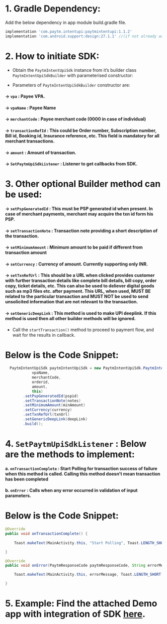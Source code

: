 # 1. Gradle Dependency: 

Add the below dependency in app module build.gradle file.

```groovy
implementation 'com.paytm.intentupi:paytmintentupi:1.1.2'
implementation 'com.android.support:design:27.1.1' //(if not already added in gradle)
```

# 2. How to initiate SDK:

* Obtain the `PaytmIntentUpiSdk` instance from it’s builder class `PaytmIntentUpiSdkBuilder` with parameterised constructor:

* Parameters of `PaytmIntentUpiSdkBuilder`  constructor are:

#### -> `vpa` : Payee VPA.

#### -> `vpaName` : Payee Name

#### -> `merchantCode` : Payee merchant code (0000 in case of individual)

#### -> `transactionRefId` : This could be Order number, Subscription number, Bill id, Booking id, Insurance reference, etc. This field is mandatory for all merchant transactions.

#### -> `amount` : Amount of transaction.

#### -> `SetPaytmUpiSdkListener` : Listener to get callbacks from SDK.


# 3. Other optional Builder method can be used:

#### -> `setPspGeneratedId` : This must be PSP generated id when present. In case of merchant payments, merchant may acquire the txn id form his PSP.

#### -> `setTransactionNote` : Transaction note providing a short description of the transaction.

#### -> `setMinimumAmount` : Minimum amount to be paid if different from transaction amount

#### -> `setCurrency` : Currency of amount. Currently supporting only INR.

#### -> `setTxnRefUrl` : This should be a URL when clicked provides customer with further transaction details like complete bill details, bill copy, order copy, ticket details, etc. This can also be used to deliever digital goods such as mp3 files etc. after payment. This URL, when used, MUST BE related to the particular transaction and MUST NOT be used to send unsolicited information that are not relevant to the transaction.

#### -> `setGenericDeepLink` : This method is used to make UPI deeplink. If this method is used then all other builder methods will be ignored.


* Call the `startTransaction()` method to proceed to payment flow, and wait for the results in callback.


# Below is the Code Snippet:

```java
  PaytmIntentUpiSdk paytmIntentUpiSdk = new PaytmIntentUpiSdk.PaytmIntentUpiSdkBuilder(vpa,
            vpaName,
            merchantCode,
            orderid,
            amount,
            this)
        .setPspGeneratedId(pspid)
        .setTransactionNote(notes)
        .setMinimumAmount(minAmount)
        .setCurrency(currency)
        .setTxnRefUrl(txnUrl)
        .setGenericDeepLink(deepLink)
        .build();
```


# 4. `SetPaytmUpiSdkListener` : Below are the methods to implement:

#### a. `onTransactionComplete` : Start Polling for transaction success of failure when this method is called. Calling this method doesn’t mean transaction has been completed

#### b. `onError` : Calls when any error occurred in validation of input parameters.



# Below is the Code Snippet: 

```java
@Override
public void onTransactionComplete() {
    
    Toast.makeText(MainActivity.this, "Start Polling", Toast.LENGTH_SHORT).show();

}
```

```java
@Override
public void onError(PaytmResponseCode paytmResponseCode, String errorMessage) {

    Toast.makeText(MainActivity.this, errorMessage, Toast.LENGTH_SHORT).show();

}
```


# 5. Example: Find the attached Demo app with integration of SDK [here](IntenSdkIntegerationDemo).
